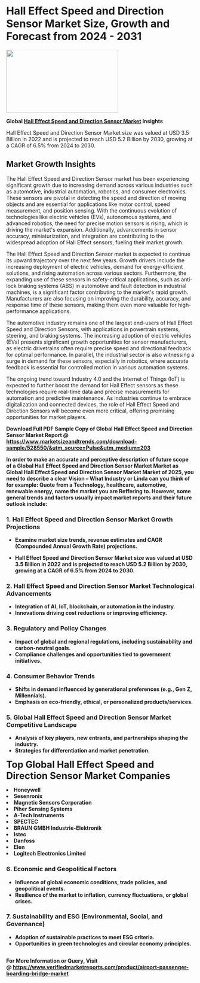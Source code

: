 <H1>Hall Effect Speed and Direction Sensor Market Size, Growth and Forecast from 2024 - 2031</H1><img class="aligncenter size-medium wp-image-584254" src="https://thirdeyenews.in/wp-content/uploads/2024/09/Global-Market-Research-300x168.jpeg" alt="" width="300" height="168" /><p><strong>Global&nbsp;<a href="https://www.marketsizeandtrends.com/download-sample/528550/&amp;utm_source=Pulse&amp;utm_medium=203">Hall Effect Speed and Direction Sensor Market</a> Insights</strong></p><p>Hall Effect Speed and Direction Sensor Market size was valued at USD 3.5 Billion in 2022 and is projected to reach USD 5.2 Billion by 2030, growing at a CAGR of 6.5% from 2024 to 2030.</p><p><h2>Market Growth Insights</h2> <p>The Hall Effect Speed and Direction Sensor market has been experiencing significant growth due to increasing demand across various industries such as automotive, industrial automation, robotics, and consumer electronics. These sensors are pivotal in detecting the speed and direction of moving objects and are essential for applications like motor control, speed measurement, and position sensing. With the continuous evolution of technologies like electric vehicles (EVs), autonomous systems, and advanced robotics, the need for precise motion sensors is rising, which is driving the market's expansion. Additionally, advancements in sensor accuracy, miniaturization, and integration are contributing to the widespread adoption of Hall Effect sensors, fueling their market growth.</p> <p><strong></strong></p> <p>The Hall Effect Speed and Direction Sensor market is expected to continue its upward trajectory over the next few years. Growth drivers include the increasing deployment of electric vehicles, demand for energy-efficient solutions, and rising automation across various sectors. Furthermore, the expanding use of these sensors in safety-critical applications, such as anti-lock braking systems (ABS) in automotive and fault detection in industrial machines, is a significant factor contributing to the market's rapid growth. Manufacturers are also focusing on improving the durability, accuracy, and response time of these sensors, making them even more valuable for high-performance applications.</p> <p>The automotive industry remains one of the largest end-users of Hall Effect Speed and Direction Sensors, with applications in powertrain systems, steering, and braking systems. The increasing adoption of electric vehicles (EVs) presents significant growth opportunities for sensor manufacturers, as electric drivetrains often require precise speed and directional feedback for optimal performance. In parallel, the industrial sector is also witnessing a surge in demand for these sensors, especially in robotics, where accurate feedback is essential for controlled motion in various automation systems.</p> <p>The ongoing trend toward Industry 4.0 and the Internet of Things (IoT) is expected to further boost the demand for Hall Effect sensors as these technologies require real-time data and precise measurements for automation and predictive maintenance. As industries continue to embrace digitalization and connected devices, the role of Hall Effect Speed and Direction Sensors will become even more critical, offering promising opportunities for market players.</p> <p><strong></p><p><span class=""><strong>Download Full PDF Sample Copy of Global Hall Effect Speed and Direction Sensor Market Report</strong> @ <a href="https://www.marketsizeandtrends.com/download-sample/528550/&amp;utm_source=Pulse&amp;utm_medium=203" target="_blank">https://www.marketsizeandtrends.com/download-sample/528550/&amp;utm_source=Pulse&amp;utm_medium=203</a></span></p><p>In order to make an accurate and perceptive description of future scope of a Global&nbsp;Hall Effect Speed and Direction Sensor Market Market as Global&nbsp;Hall Effect Speed and Direction Sensor Market Market of 2025, you need to describe a clear Vision &ndash; What Industry or Linda can you think of for example: Quote from a Technology, healthcare, automotive, renewable energy, name the market you are Reffering to. However, some general trends and factors usually impact market reports and their future outlook include:</p><h3>1.&nbsp;<strong>Hall Effect Speed and Direction Sensor Market Growth Projections</strong></h3><ul><li>Examine market size trends, revenue estimates and CAGR (Compounded Annual Growth Rate) projections.</li><li><p>Hall Effect Speed and Direction Sensor Market size was valued at USD 3.5 Billion in 2022 and is projected to reach USD 5.2 Billion by 2030, growing at a CAGR of 6.5% from 2024 to 2030.</p></li></ul><h3>2.&nbsp;<strong>Hall Effect Speed and Direction Sensor Market Technological Advancements</strong></h3><ul><li>Integration of AI, IoT, blockchain, or automation in the industry.</li><li>Innovations driving cost reductions or improving efficiency.</li></ul><h3>3.&nbsp;<strong>Regulatory and Policy Changes</strong></h3><ul><li>Impact of global and regional regulations, including sustainability and carbon-neutral goals.</li><li>Compliance challenges and opportunities tied to government initiatives.</li></ul><h3>4.&nbsp;<strong>Consumer Behavior Trends</strong></h3><ul><li>Shifts in demand influenced by generational preferences (e.g., Gen Z, Millennials).</li><li>Emphasis on eco-friendly, ethical, or personalized products/services.</li></ul><h3>5.&nbsp;<strong>Global Hall Effect Speed and Direction Sensor Market Competitive Landscape</strong></h3><ul><li>Analysis of key players, new entrants, and partnerships shaping the industry.</li><li>Strategies for differentiation and market penetration.</li></ul><p data-pm-slice="1 1 []"><span style="color: inherit; font-family: inherit; font-size: 25px;">Top Global Hall Effect Speed and Direction Sensor Market Companies</span></p><div class="" data-test-id=""><p><li>Honeywell</li><li> Sesenronix</li><li> Magnetic Sensors Corporation</li><li> Piher Sensing Systems</li><li> A-Tech Instruments</li><li> SPECTEC</li><li> BRAUN GMBH Industrie-Elektronik</li><li> Istec</li><li> Danfoss</li><li> Elen</li><li> Logitech Electronics Limited</li></p></div><h3>6.&nbsp;<strong>Economic and Geopolitical Factors</strong></h3><ul><li>Influence of global economic conditions, trade policies, and geopolitical events.</li><li>Resilience of the market to inflation, currency fluctuations, or global crises.</li></ul><h3>7.&nbsp;<strong>Sustainability and ESG (Environmental, Social, and Governance)</strong></h3><ul><li>Adoption of sustainable practices to meet ESG criteria.</li><li>Opportunities in green technologies and circular economy principles.</li></ul><h2><strong style="font-size: 14px;">For More Information or Query, Visit @&nbsp;</strong><a style="background-color: #ffffff; font-size: 14px;" href="https://www.marketsizeandtrends.com/report/hall-effect-speed-and-direction-sensor-market/" target="_blank">https://www.verifiedmarketreports.com/product/airport-passenger-boarding-bridge-market</a></h2>
